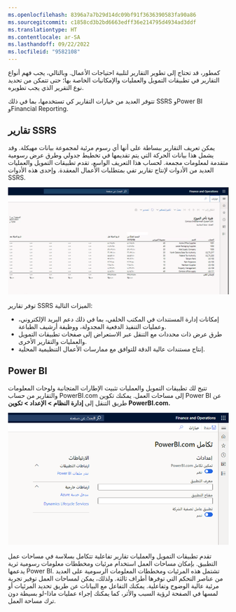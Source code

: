 ```yaml
---
ms.openlocfilehash: 8396a7a7b29d14dc09bf91f3636390583fa90a86
ms.sourcegitcommit: c1858cd3b2bd6663edff36e214795d4934ad3ddf
ms.translationtype: HT
ms.contentlocale: ar-SA
ms.lasthandoff: 09/22/2022
ms.locfileid: "9582108"
---
```

كمطور، قد تحتاج إلى تطوير التقارير لتلبية احتياجات الأعمال. وبالتالي، يجب فهم أنواع التقارير في تطبيقات التمويل والعمليات والإمكانيات الخاصة بها؛ حتى تتمكن من تحديد نوع التقرير الذي يجب تطويره.

تتوفر العديد من خيارات التقارير كي تستخدمها، بما في ذلك SSRS وPower BI وFinancial Reporting. 
 
## <a name="ssrs-reporting"></a>تقارير SSRS

يمكن تعريف التقارير ببساطة على أنها أي رسوم مرئية لمجموعة بيانات مهيكلة. وقد يشمل هذا بيانات الحركة التي يتم تقديمها في تخطيط جدولي وطرق عرض رسومية متقدمة لمعلومات مجمعة. لحساب هذا التعريف الواسع، تقدم تطبيقات التمويل والعمليات العديد من الأدوات لإنتاج تقارير تفي بمتطلبات الأعمال المعقدة. وإحدى هذه الأدوات SSRS.

[![لقطة شاشة لتقرير SSRS لفترة تأخر المورِّد.](../media/ssrs-report.png)](../media/ssrs-report.png#lightbox)

توفر تقارير SSRS الميزات التالية:

-   إمكانات إدارة المستندات في المكتب الخلفي، بما في ذلك دعم البريد الإلكتروني، وعمليات التنفيذ الدفعية المجدولة، ووظيفة أرشيف الطباعة.
-   طرق عرض ذات محددات مع التنقل عبر الاستعراض إلى صفحات تطبيقات التمويل والعمليات والتقارير الأخرى.
-   إنتاج مستندات عالية الدقة للتوافق مع ممارسات الأعمال التنظيمية المحلية.

## <a name="power-bi"></a>Power BI

تتيح لك تطبيقات التمويل والعمليات تثبيت الإطارات المتجانبة ولوحات المعلومات والتقارير من حساب PowerBI.com إلى مساحات العمل. يمكنك تكوين Power BI عن طريق التنقل إلى **إدارة النظام > الإعداد > تكوين PowerBI.com.**

![لقطة شاشة لصفحة تكوين Power B I. com.](../media/power-bi.png)


تقدم تطبيقات التمويل والعمليات تقارير تفاعلية تتكامل بسلاسة في مساحات عمل التطبيق. بإمكان مساحات العمل استخدام مرئيات ومخططات معلومات رسومية ثرية يدعمها Power BI. تشتمل هذه المرئيات ومخططات المعلومات الرسومية على العديد من عناصر التحكم التي توفرها أطراف ثالثة. ولذلك، يمكن لمساحات العمل توفير تجربة مرئية عالية الوضوح وتفاعلية. يمكنك التفاعل مع البيانات عن طريق تحديد المرئيات أو لمسها في الصفحة لرؤية السبب والأثر، كما يمكنك إجراء عمليات ماذا-لو بسيطة دون ترك مساحة العمل.
